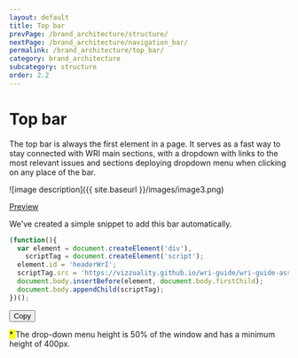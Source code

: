 ```yaml
---
layout: default
title: Top bar
prevPage: /brand_architecture/structure/
nextPage: /brand_architecture/navigation_bar/
permalink: /brand_architecture/top_bar/
category: brand_architecture
subcategory: structure
order: 2.2
---
```


# Top bar

The top bar is always the first element in a page. It serves as a fast way to stay connected
with WRI main sections, with a dropdown with links to the most relevant issues and
sections deploying dropdown menu when clicking on any place of the bar.

![image description]({{ site.baseurl }}/images/image3.png)

[Preview](https://vizzuality.github.io/wri-guide/)

We've created a simple snippet to add this bar automatically.

```js
(function(){
  var element = document.createElement('div'),
    scriptTag = document.createElement('script');
  element.id = 'headerWrI';
  scriptTag.src = 'https://vizzuality.github.io/wri-guide/wri-guide-assets.js';
  document.body.insertBefore(element, document.body.firstChild);
  document.body.appendChild(scriptTag);
})();
```

<div class="align-right">
	<button class="button align-right" data-clipboard-text="(function(){var element = document.createElement('div'), scriptTag = document.createElement('script'); element.id = 'headerWrI'; scriptTag.src = 'https://vizzuality.github.io/wri-guide/wri-guide-assets.js'; document.body.insertBefore(element, document.body.firstChild); document.body.appendChild(scriptTag); })();">Copy</button>
</div>

<mark> * </mark> The drop-down menu height is 50% of the window and has a minimum height of 400px.

